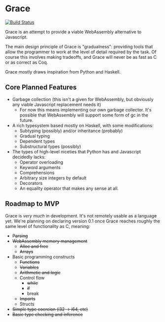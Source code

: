 # Grace
[![Build Status](https://travis-ci.com/vluzko/Grace.svg?branch=master)](https://travis-ci.com/vluzko/Grace)

Grace is an attempt to provide a viable WebAssembly alternative to Javascript.

The main design principle of Grace is "gradualness": providing tools that allow the programmer to work at the level of detail required by the task. Of course this involves making tradeoffs, and Grace will never be as fast as C or as correct as Coq.

Grace mostly draws inspiration from Python and Haskell.

## Core Planned Features
* Garbage collection (this isn't a given for WebAssembly, but obviously any viable Javascript replacement needs it)
    * For now this means implementing our own garbage collector. It's possible that WebAssembly will support some form of gc in the future.
* A rich typesystem based mostly on Haskell, with some modifications:
    * Subtyping (possibly) and/or inheritance (probably)
    * Gradual typing
    * Dependent types
    * Substructural types (possibly)
* The types of high-level niceties that Python has and Javascript decidedly lacks:
    * Operator overloading
    * Keyword arguments
    * Comprehensions
    * Arbitrary size integers by default
    * Decorators
    * An equality operator that makes any sense at all.

## Roadmap to MVP
Grace is *very much* in development. It's not remotely usable as a language yet. We're planning on declaring version 0.1 once Grace reaches roughly the same level of functionality as C, meaning:

* ~~Parsing~~
* ~~WebAssembly memory management~~
    * ~~Alloc and free~~
    * ~~Arrays~~
* Basic programming constructs
    * ~~Functions~~
    * ~~Variables~~
    * ~~Arithmetic and logic~~
    * Control flow
        * ~~while~~
        * ~~if~~
        * break
    * ~~Imports~~
    * Structs
* ~~Simple type coercion (i32 -> i64, etc)~~
* ~~Basic type checking and inference~~
